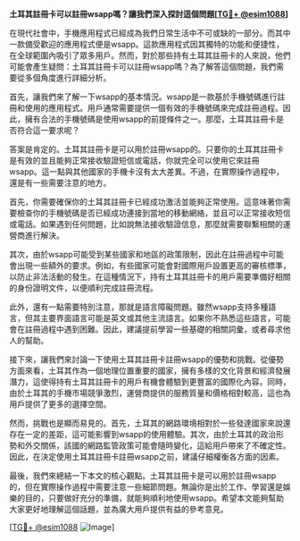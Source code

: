 **土耳其註冊卡可以註冊wsapp嗎？讓我們深入探討這個問題[[TG💪+ @esim1088](https://t.me/s/esim1088)]**

在現代社會中，手機應用程式已經成為我們日常生活中不可或缺的一部分。而其中一款備受歡迎的應用程式便是wsapp。這款應用程式因其獨特的功能和便捷性，在全球範圍內吸引了眾多用戶。然而，對於那些持有土耳其註冊卡的人來說，他們可能會產生疑問：土耳其註冊卡可以註冊wsapp嗎？為了解答這個問題，我們需要從多個角度進行詳細分析。

首先，讓我們來了解一下wsapp的基本情況。wsapp是一款基於手機號碼進行註冊和使用的應用程式。用戶通常需要提供一個有效的手機號碼來完成註冊過程。因此，擁有合法的手機號碼是使用wsapp的前提條件之一。那麼，土耳其註冊卡是否符合這一要求呢？

答案是肯定的。土耳其註冊卡是可以用於註冊wsapp的。只要你的土耳其註冊卡是有效的並且能夠正常接收驗證短信或電話，你就完全可以使用它來註冊wsapp。這一點與其他國家的手機卡沒有太大差異。不過，在實際操作過程中，還是有一些需要注意的地方。

首先，你需要確保你的土耳其註冊卡已經成功激活並能夠正常使用。這意味著你需要檢查你的手機號碼是否已經成功連接到當地的移動網絡，並且可以正常接收短信或電話。如果遇到任何問題，比如說無法接收驗證信息，那麼就需要聯繫相關的運營商進行解決。

其次，由於wsapp可能受到某些國家和地區的政策限制，因此在註冊過程中可能會出現一些額外的要求。例如，有些國家可能會對國際用戶設置更高的審核標準，以防止非法活動的發生。在這種情況下，持有土耳其註冊卡的用戶需要準備好相關的身份證明文件，以便順利完成註冊流程。

此外，還有一點需要特別注意，那就是語言障礙問題。雖然wsapp支持多種語言，但其主要界面語言可能是英文或其他主流語言。如果你不熟悉這些語言，可能會在註冊過程中遇到困難。因此，建議提前學習一些基礎的相關詞彙，或者尋求他人的幫助。

接下來，讓我們來討論一下使用土耳其註冊卡註冊wsapp的優勢和挑戰。從優勢方面來看，土耳其作為一個地理位置重要的國家，擁有多樣的文化背景和經濟發展潛力，這使得持有土耳其註冊卡的用戶有機會體驗到更豐富的國際化內容。同時，由於土耳其的手機市場競爭激烈，運營商提供的服務質量和價格相對較高，這也為用戶提供了更多的選擇空間。

然而，挑戰也是顯而易見的。首先，土耳其的網路環境相對於一些發達國家來說還存在一定的差距，這可能影響到wsapp的使用體驗。其次，由於土耳其的政治形勢和外交關係，該國的網路監管政策可能會隨時變化，這給用戶帶來了不確定性。因此，在決定使用土耳其註冊卡註冊wsapp之前，建議仔細權衡各方面的因素。

最後，我們來總結一下本文的核心觀點。土耳其註冊卡是可以用於註冊wsapp的，但在實際操作過程中需要注意一些細節問題。無論你是出於工作、學習還是娛樂的目的，只要做好充分的準備，就能夠順利地使用wsapp。希望本文能夠幫助大家更好地理解這個話題，並為廣大用戶提供有益的參考意見。

[[TG💪+ @esim1088](https://t.me/s/esim1088) ![Image](https://i.postimg.cc/4NQfJmqS/Snipaste-2025-05-13-00-14-12.png)]